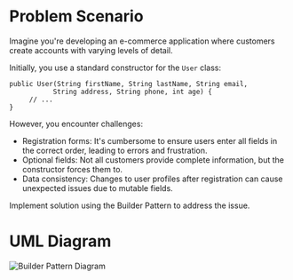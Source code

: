 # Problem Scenario

Imagine you're developing an e-commerce application where customers create accounts with varying levels of detail.

Initially, you use a standard constructor for the ````User```` class:

````
public User(String firstName, String lastName, String email,
           String address, String phone, int age) {
     // ...
}
````

However, you encounter challenges:

  * Registration forms: It's cumbersome to ensure users enter all fields in the correct order, leading to errors and frustration.
  * Optional fields: Not all customers provide complete information, but the constructor forces them to.
  * Data consistency: Changes to user profiles after registration can cause unexpected issues due to mutable fields.

Implement solution using the Builder Pattern to address the issue.

# UML Diagram
![Builder Pattern Diagram](https://github.com/IsaiahPhilPangilinan/builderPattern/assets/126074199/0d05b6db-c420-4535-a9ac-05b6343daa83)
